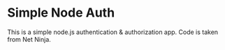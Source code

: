 # Simple Node Auth

This is a simple node.js authentication & authorization app. Code is taken from Net Ninja.
